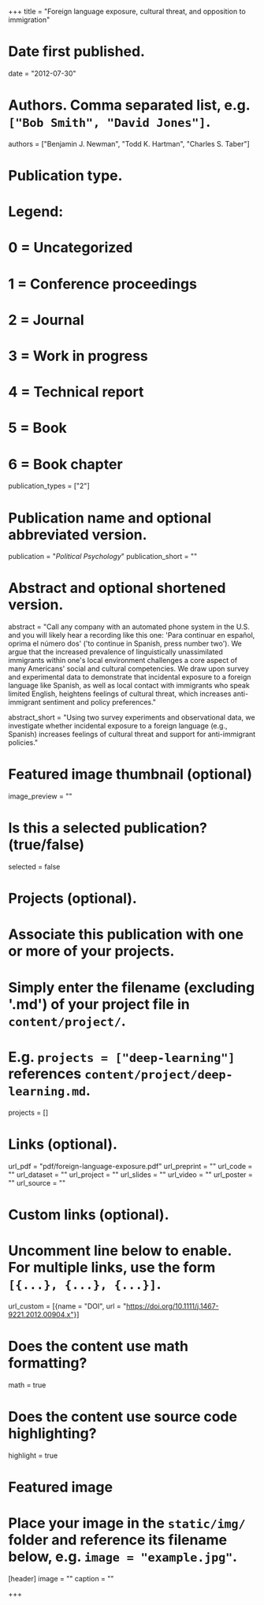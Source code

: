 +++
title = "Foreign language exposure, cultural threat, and opposition to immigration"

# Date first published.
date = "2012-07-30"

# Authors. Comma separated list, e.g. `["Bob Smith", "David Jones"]`.
authors = ["Benjamin J. Newman", "Todd K. Hartman", "Charles S. Taber"]

# Publication type.
# Legend:
# 0 = Uncategorized
# 1 = Conference proceedings
# 2 = Journal
# 3 = Work in progress
# 4 = Technical report
# 5 = Book
# 6 = Book chapter
publication_types = ["2"]

# Publication name and optional abbreviated version.
publication = "*Political Psychology*"
publication_short = ""

# Abstract and optional shortened version.
abstract = "Call any company with an automated phone system in the U.S. and you will likely hear a recording like this one: 'Para continuar en español, oprima el número dos' ('to continue in Spanish, press number two'). We argue that the increased prevalence of linguistically unassimilated immigrants within one's local environment challenges a core aspect of many Americans' social and cultural competencies. We draw upon survey and experimental data to demonstrate that incidental exposure to a foreign language like Spanish, as well as local contact with immigrants who speak limited English, heightens feelings of cultural threat, which increases anti-immigrant sentiment and policy preferences."

abstract_short = "Using two survey experiments and observational data, we investigate whether incidental exposure to a foreign language (e.g., Spanish) increases feelings of cultural threat and support for anti-immigrant policies."

# Featured image thumbnail (optional)
image_preview = ""

# Is this a selected publication? (true/false)
selected = false

# Projects (optional).
#   Associate this publication with one or more of your projects.
#   Simply enter the filename (excluding '.md') of your project file in `content/project/`.
#   E.g. `projects = ["deep-learning"]` references `content/project/deep-learning.md`.
projects = []

# Links (optional).
url_pdf = "pdf/foreign-language-exposure.pdf"
url_preprint = ""
url_code = ""
url_dataset = ""
url_project = ""
url_slides = ""
url_video = ""
url_poster = ""
url_source = ""

# Custom links (optional).
#   Uncomment line below to enable. For multiple links, use the form `[{...}, {...}, {...}]`.
url_custom = [{name = "DOI", url = "https://doi.org/10.1111/j.1467-9221.2012.00904.x"}]

# Does the content use math formatting?
math = true

# Does the content use source code highlighting?
highlight = true

# Featured image
# Place your image in the `static/img/` folder and reference its filename below, e.g. `image = "example.jpg"`.
[header]
image = ""
caption = ""

+++
